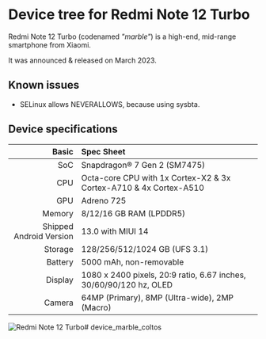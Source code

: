 # Device tree for Redmi Note 12 Turbo

Redmi Note 12 Turbo (codenamed _"marble"_) is a high-end, mid-range smartphone from Xiaomi.

It was announced & released on March 2023.

## Known issues
- SELinux allows NEVERALLOWS, because using sysbta.

## Device specifications

|                   Basic | Spec Sheet                                                         |
| ----------------------: | :----------------------------------------------------------------- |
|                     SoC | Snapdragon® 7 Gen 2 (SM7475)                                       |
|                     CPU | Octa-core CPU with 1x Cortex-X2 & 3x Cortex-A710 & 4x Cortex-A510  |
|                     GPU | Adreno 725                                                         |
|                  Memory | 8/12/16 GB RAM (LPDDR5)                                            |
| Shipped Android Version | 13.0 with MIUI 14                                                  |
|                 Storage | 128/256/512/1024 GB (UFS 3.1)                                      |
|                 Battery | 5000 mAh, non-removable                                            |
|                 Display | 1080 x 2400 pixels, 20:9 ratio, 6.67 inches, 30/60/90/120 hz, OLED |
|                  Camera | 64MP (Primary), 8MP (Ultra-wide), 2MP (Macro)                      |

![Redmi Note 12 Turbo](https://cdn.cnbj0.fds.api.mi-img.com/b2c-shopapi-pms/pms_1679982565.12241762.png)# device_marble_coltos
